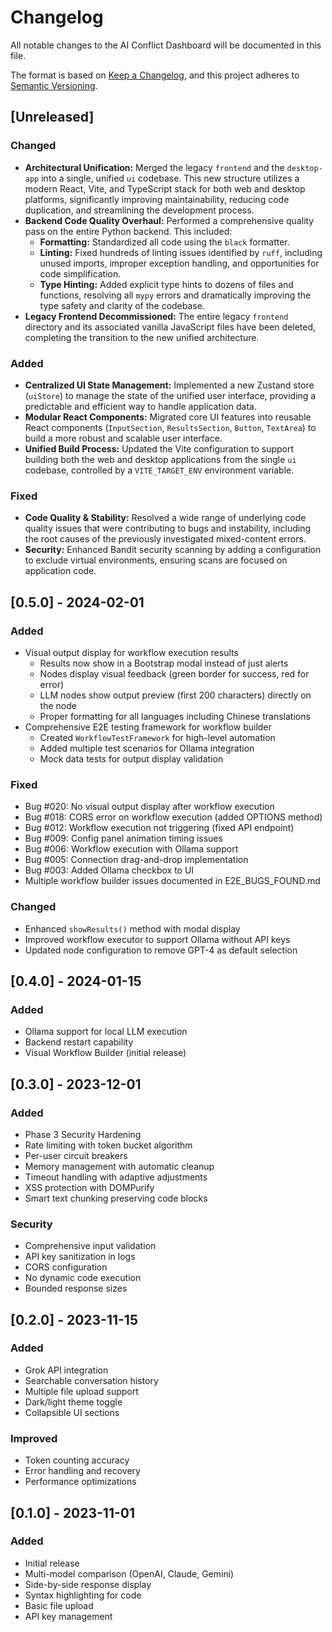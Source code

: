 # Changelog

All notable changes to the AI Conflict Dashboard will be documented in this file.

The format is based on [Keep a Changelog](https://keepachangelog.com/en/1.0.0/),
and this project adheres to [Semantic Versioning](https://semver.org/spec/v2.0.0.html).

## [Unreleased]

### Changed
- **Architectural Unification:** Merged the legacy `frontend` and the `desktop-app` into a single, unified `ui` codebase. This new structure utilizes a modern React, Vite, and TypeScript stack for both web and desktop platforms, significantly improving maintainability, reducing code duplication, and streamlining the development process.
- **Backend Code Quality Overhaul:** Performed a comprehensive quality pass on the entire Python backend. This included:
    - **Formatting:** Standardized all code using the `black` formatter.
    - **Linting:** Fixed hundreds of linting issues identified by `ruff`, including unused imports, improper exception handling, and opportunities for code simplification.
    - **Type Hinting:** Added explicit type hints to dozens of files and functions, resolving all `mypy` errors and dramatically improving the type safety and clarity of the codebase.
- **Legacy Frontend Decommissioned:** The entire legacy `frontend` directory and its associated vanilla JavaScript files have been deleted, completing the transition to the new unified architecture.

### Added
- **Centralized UI State Management:** Implemented a new Zustand store (`uiStore`) to manage the state of the unified user interface, providing a predictable and efficient way to handle application data.
- **Modular React Components:** Migrated core UI features into reusable React components (`InputSection`, `ResultsSection`, `Button`, `TextArea`) to build a more robust and scalable user interface.
- **Unified Build Process:** Updated the Vite configuration to support building both the web and desktop applications from the single `ui` codebase, controlled by a `VITE_TARGET_ENV` environment variable.

### Fixed
- **Code Quality & Stability:** Resolved a wide range of underlying code quality issues that were contributing to bugs and instability, including the root causes of the previously investigated mixed-content errors.
- **Security:** Enhanced Bandit security scanning by adding a configuration to exclude virtual environments, ensuring scans are focused on application code.

## [0.5.0] - 2024-02-01

### Added
- Visual output display for workflow execution results
  - Results now show in a Bootstrap modal instead of just alerts
  - Nodes display visual feedback (green border for success, red for error)
  - LLM nodes show output preview (first 200 characters) directly on the node
  - Proper formatting for all languages including Chinese translations
- Comprehensive E2E testing framework for workflow builder
  - Created `WorkflowTestFramework` for high-level automation
  - Added multiple test scenarios for Ollama integration
  - Mock data tests for output display validation

### Fixed
- Bug #020: No visual output display after workflow execution
- Bug #018: CORS error on workflow execution (added OPTIONS method)
- Bug #012: Workflow execution not triggering (fixed API endpoint)
- Bug #009: Config panel animation timing issues
- Bug #006: Workflow execution with Ollama support
- Bug #005: Connection drag-and-drop implementation
- Bug #003: Added Ollama checkbox to UI
- Multiple workflow builder issues documented in E2E_BUGS_FOUND.md

### Changed
- Enhanced `showResults()` method with modal display
- Improved workflow executor to support Ollama without API keys
- Updated node configuration to remove GPT-4 as default selection

## [0.4.0] - 2024-01-15

### Added
- Ollama support for local LLM execution
- Backend restart capability
- Visual Workflow Builder (initial release)

## [0.3.0] - 2023-12-01

### Added
- Phase 3 Security Hardening
- Rate limiting with token bucket algorithm
- Per-user circuit breakers
- Memory management with automatic cleanup
- Timeout handling with adaptive adjustments
- XSS protection with DOMPurify
- Smart text chunking preserving code blocks

### Security
- Comprehensive input validation
- API key sanitization in logs
- CORS configuration
- No dynamic code execution
- Bounded response sizes

## [0.2.0] - 2023-11-15

### Added
- Grok API integration
- Searchable conversation history
- Multiple file upload support
- Dark/light theme toggle
- Collapsible UI sections

### Improved
- Token counting accuracy
- Error handling and recovery
- Performance optimizations

## [0.1.0] - 2023-11-01

### Added
- Initial release
- Multi-model comparison (OpenAI, Claude, Gemini)
- Side-by-side response display
- Syntax highlighting for code
- Basic file upload
- API key management
